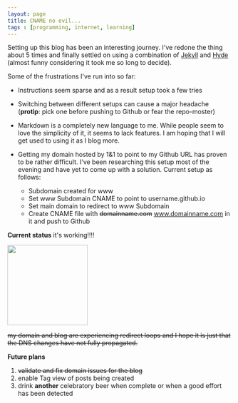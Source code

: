 ```yaml
---
layout: page
title: CNAME no evil...
tags : [programming, internet, learning]
---
```


Setting up this blog has been an interesting journey.  I've redone the thing about 5 times and finally settled on using a combination of [Jekyll](https://jekyllrb.com/) and [Hyde](https://github.com/poole/hyde) (almost funny considering it took me so long to decide).  

Some of the frustrations I've run into so far:

* Instructions seem sparse and as a result setup took a few tries
* Switching between different setups can cause a major headache (<b>protip</b>: pick one before pushing to Github or fear the repo-moster)
* Markdown is a completely new language to me. While people seem to love the simplicity of it, it seems to lack features.  I am hoping that I will get used to using it as I blog more.
* Getting my domain hosted by 1&1 to point to my Github URL has proven to be rather difficult.  I've been researching this setup most of the evening and have yet to come up with a solution.  Current setup as follows:

	* Subdomain created for www
	* Set www Subdomain CNAME to point to username.github.io
	* Set main domain to redirect to www Subdomain
	* Create CNAME file with <s>domainname.com</s> www.domainname.com in it and push to Github

<b>Current status</b> it's working!!!!

<img src="https://media.giphy.com/media/11Feog5PTumNnq/giphy.gif"  height="180">

<s>my domain and blog are experiencing redirect loops and I hope it is just that the DNS changes have not fully propagated.</s>


<b>Future plans</b>

1. ~~validate and fix domain issues for the blog~~
2. enable Tag view of posts being created
3. drink <b>another</b> celebratory beer when complete or when a good effort has been detected 


